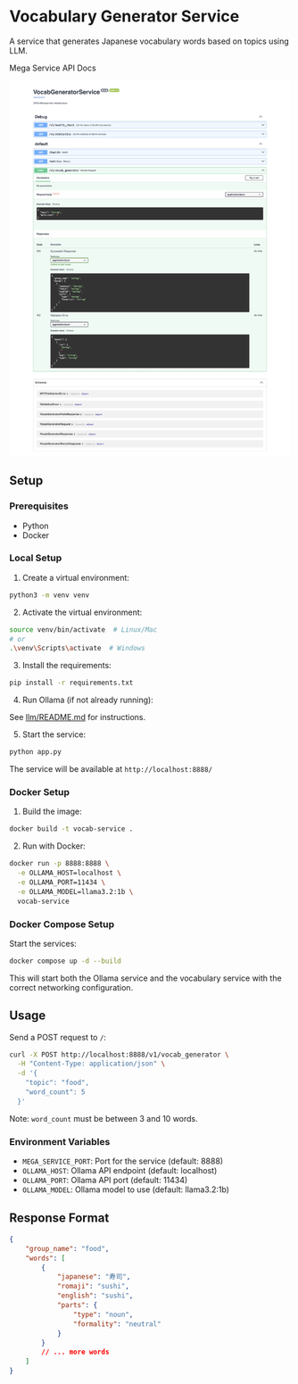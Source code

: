 # Vocabulary Generator Service

A service that generates Japanese vocabulary words based on topics using LLM.

Mega Service API Docs

![Mega Service API Docs](assets/mega_service_api_docs.png)

## Setup

### Prerequisites
- Python
- Docker

### Local Setup

1. Create a virtual environment:
```bash
python3 -m venv venv
```

2. Activate the virtual environment:
```bash
source venv/bin/activate  # Linux/Mac
# or
.\venv\Scripts\activate  # Windows
```

3. Install the requirements:
```bash
pip install -r requirements.txt
```

4. Run Ollama (if not already running):

See [llm/README.md](../llm/README.md) for instructions.

5. Start the service:
```bash
python app.py
```

The service will be available at `http://localhost:8888/`

### Docker Setup

1. Build the image:
```bash
docker build -t vocab-service .
```

2. Run with Docker:
```bash
docker run -p 8888:8888 \
  -e OLLAMA_HOST=localhost \
  -e OLLAMA_PORT=11434 \
  -e OLLAMA_MODEL=llama3.2:1b \
  vocab-service
```

### Docker Compose Setup

Start the services:
```bash
docker compose up -d --build
```

This will start both the Ollama service and the vocabulary service with the correct networking configuration.

## Usage

Send a POST request to `/`:

```bash
curl -X POST http://localhost:8888/v1/vocab_generator \
  -H "Content-Type: application/json" \
  -d '{
    "topic": "food",
    "word_count": 5
  }'
```

Note: `word_count` must be between 3 and 10 words.

### Environment Variables

- `MEGA_SERVICE_PORT`: Port for the service (default: 8888)
- `OLLAMA_HOST`: Ollama API endpoint (default: localhost)
- `OLLAMA_PORT`: Ollama API port (default: 11434)
- `OLLAMA_MODEL`: Ollama model to use (default: llama3.2:1b)

## Response Format

```json
{
    "group_name": "food",
    "words": [
        {
            "japanese": "寿司",
            "romaji": "sushi",
            "english": "sushi",
            "parts": {
                "type": "noun",
                "formality": "neutral"
            }
        }
        // ... more words
    ]
}
```
